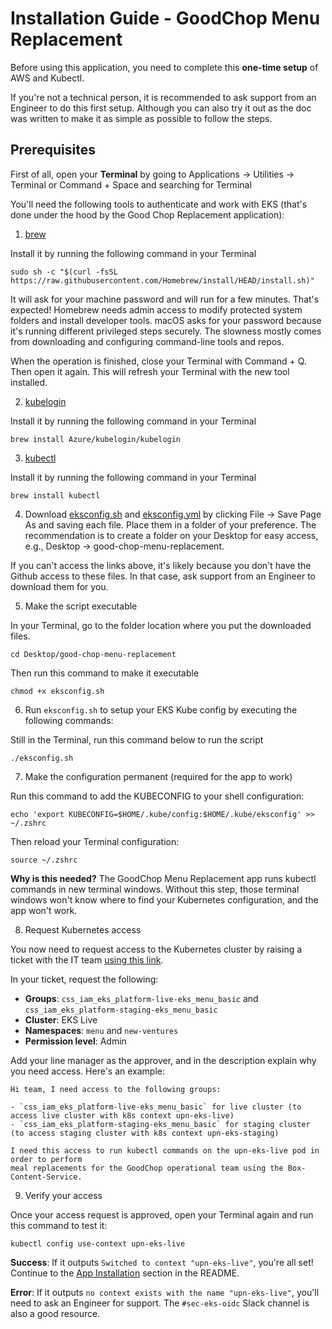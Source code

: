 # Installation Guide - GoodChop Menu Replacement

Before using this application, you need to complete this **one-time setup** of AWS and Kubectl.

If you're not a technical person, it is recommended to ask support from an Engineer to do this first setup. Although you can also try it out as the doc was written to make it as simple as possible to follow the steps.

## Prerequisites

First of all, open your **Terminal** by going to Applications → Utilities → Terminal or Command + Space and searching for Terminal

You'll need the following tools to authenticate and work with EKS (that's done under the hood by the Good Chop Replacement application):

1. [brew](https://brew.sh/)

Install it by running the following command in your Terminal

```
sudo sh -c "$(curl -fsSL https://raw.githubusercontent.com/Homebrew/install/HEAD/install.sh)"
```

It will ask for your machine password and will run for a few minutes. That's expected! Homebrew needs admin access to modify protected system folders and install developer tools. macOS asks for your password because it's running different privileged steps securely. The slowness mostly comes from downloading and configuring command-line tools and repos.

When the operation is finished, close your Terminal with Command + Q. Then open it again. This will refresh your Terminal with the new tool installed.

2. [kubelogin](https://azure.github.io/kubelogin/index.html)

Install it by running the following command in your Terminal

```
brew install Azure/kubelogin/kubelogin
```

3. [kubectl](https://kubernetes.io/docs/tasks/tools/install-kubectl/)

Install it by running the following command in your Terminal

```
brew install kubectl
```

4. Download [eksconfig.sh](https://github.com/hellofresh/hf-kubernetes/raw/master/eks/eksconfig.sh) and [eksconfig.yml](https://github.com/hellofresh/hf-kubernetes/raw/master/eks/eksconfig.yml) by clicking File → Save Page As and saving each file. Place them in a folder of your preference. The recommendation is to create a folder on your Desktop for easy access, e.g., Desktop → good-chop-menu-replacement.

If you can't access the links above, it's likely because you don't have the Github access to these files. In that case, ask support from an Engineer to download them for you.

5. Make the script executable

In your Terminal, go to the folder location where you put the downloaded files.

```
cd Desktop/good-chop-menu-replacement
```

Then run this command to make it executable

```
chmod +x eksconfig.sh
```

6. Run `eksconfig.sh` to setup your EKS Kube config by executing the following commands:

Still in the Terminal, run this command below to run the script

```
./eksconfig.sh
```

7. Make the configuration permanent (required for the app to work)

Run this command to add the KUBECONFIG to your shell configuration:

```
echo 'export KUBECONFIG=$HOME/.kube/config:$HOME/.kube/eksconfig' >> ~/.zshrc
```

Then reload your Terminal configuration:

```
source ~/.zshrc
```

**Why is this needed?** The GoodChop Menu Replacement app runs kubectl commands in new terminal windows. Without this step, those terminal windows won't know where to find your Kubernetes configuration, and the app won't work.

8. Request Kubernetes access

You now need to request access to the Kubernetes cluster by raising a ticket with the IT team [using this link](https://hellofresh.atlassian.net/servicedesk/customer/portal/4/group/252/create/1287).

In your ticket, request the following:

- **Groups**: `css_iam_eks_platform-live-eks_menu_basic` and `css_iam_eks_platform-staging-eks_menu_basic`
- **Cluster**: EKS Live
- **Namespaces**: `menu` and `new-ventures`
- **Permission level**: Admin

Add your line manager as the approver, and in the description explain why you need access. Here's an example:

```
Hi team, I need access to the following groups:

- `css_iam_eks_platform-live-eks_menu_basic` for live cluster (to access live cluster with k8s context upn-eks-live)
- `css_iam_eks_platform-staging-eks_menu_basic` for staging cluster (to access staging cluster with k8s context upn-eks-staging)

I need this access to run kubectl commands on the upn-eks-live pod in order to perform
meal replacements for the GoodChop operational team using the Box-Content-Service.
```

9. Verify your access

Once your access request is approved, open your Terminal again and run this command to test it:

```
kubectl config use-context upn-eks-live
```

**Success**: If it outputs `Switched to context "upn-eks-live"`, you're all set! Continue to the [App Installation](README.md#app-installation) section in the README.

**Error**: If it outputs `no context exists with the name "upn-eks-live"`, you'll need to ask an Engineer for support. The `#sec-eks-oidc` Slack channel is also a good resource.
